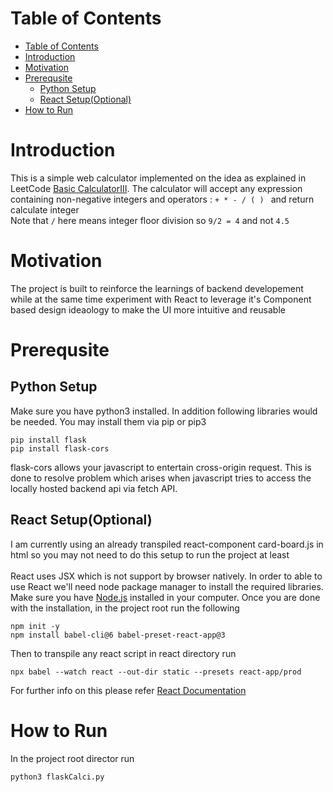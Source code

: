 # Table of Contents
- [Table of Contents](#table-of-contents)
- [Introduction](#introduction)
- [Motivation](#motivation)
- [Prerequsite](#prerequsite)
  - [Python Setup](#python-setup)
  - [React Setup(Optional)](#react-setupoptional)
- [How to Run](#how-to-run)

# Introduction
This is a simple web calculator implemented on the idea as explained in LeetCode [Basic CalculatorIII](https://leetcode.com/problems/basic-calculator-iii/). The calculator will accept any expression containing non-negative integers and operators : ```+ * - / ( ) ``` and return calculate integer \
Note that `/` here means integer floor division so `9/2 = 4` and not `4.5`

# Motivation
The project is built to reinforce the learnings of backend developement while at the same time experiment with React to leverage it's Component based design ideaology to make the UI more intuitive and reusable

# Prerequsite

## Python Setup
Make sure you have python3 installed. In addition following libraries would be needed. You may install them via pip or pip3
```
pip install flask
pip install flask-cors
```
flask-cors allows your javascript to entertain cross-origin request. This is done to resolve problem which arises when javascript tries to access the locally hosted backend api via fetch API.

## React Setup(Optional)
I am currently using an already transpiled react-component card-board.js in html so you may not need to do this setup to run the project at least \
\
React uses JSX which is not support by browser natively. In order to able to use React we'll need node package manager to install the required libraries.  Make sure you have [Node.js](https://nodejs.org/) installed in your computer. Once you are done with the installation, in  the project root run the following
```
npm init -y
npm install babel-cli@6 babel-preset-react-app@3
```
Then to transpile any react script in react directory run
```
npx babel --watch react --out-dir static --presets react-app/prod 
```
For further info on this please refer [React Documentation](https://reactjs.org/docs/add-react-to-a-website.html)


# How to Run
In the project root director run
```
python3 flaskCalci.py
```



